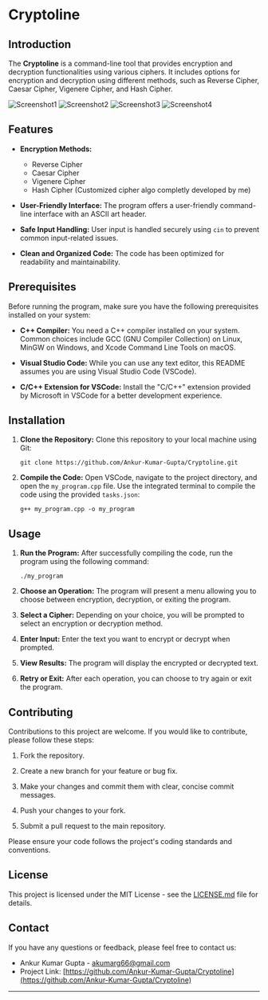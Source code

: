 # Cryptoline

## Introduction

The **Cryptoline** is a command-line tool that provides encryption and decryption functionalities using various ciphers. It includes options for encryption and decryption using different methods, such as Reverse Cipher, Caesar Cipher, Vigenere Cipher, and Hash Cipher.

![Screenshot1](/screenshots/screenshot1.png)
![Screenshot2](/screenshots/screenshot2.png)
![Screenshot3](/screenshots/screenshot3.png)
![Screenshot4](/screenshots/screenshot4.png)

## Features

- **Encryption Methods:**
  - Reverse Cipher
  - Caesar Cipher
  - Vigenere Cipher
  - Hash Cipher (Customized cipher algo completly developed by me)

- **User-Friendly Interface:** The program offers a user-friendly command-line interface with an ASCII art header.

- **Safe Input Handling:** User input is handled securely using `cin` to prevent common input-related issues.

- **Clean and Organized Code:** The code has been optimized for readability and maintainability.

## Prerequisites

Before running the program, make sure you have the following prerequisites installed on your system:

- **C++ Compiler:** You need a C++ compiler installed on your system. Common choices include GCC (GNU Compiler Collection) on Linux, MinGW on Windows, and Xcode Command Line Tools on macOS.

- **Visual Studio Code:** While you can use any text editor, this README assumes you are using Visual Studio Code (VSCode).

- **C/C++ Extension for VSCode:** Install the "C/C++" extension provided by Microsoft in VSCode for a better development experience.

## Installation

1. **Clone the Repository:** Clone this repository to your local machine using Git:

   ```
   git clone https://github.com/Ankur-Kumar-Gupta/Cryptoline.git
   ```

2. **Compile the Code:** Open VSCode, navigate to the project directory, and open the `my_program.cpp` file. Use the integrated terminal to compile the code using the provided `tasks.json`:

   ```
   g++ my_program.cpp -o my_program
   ```

## Usage

1. **Run the Program:** After successfully compiling the code, run the program using the following command:

   ```
   ./my_program
   ```

2. **Choose an Operation:** The program will present a menu allowing you to choose between encryption, decryption, or exiting the program.

3. **Select a Cipher:** Depending on your choice, you will be prompted to select an encryption or decryption method.

4. **Enter Input:** Enter the text you want to encrypt or decrypt when prompted.

5. **View Results:** The program will display the encrypted or decrypted text.

6. **Retry or Exit:** After each operation, you can choose to try again or exit the program.

## Contributing

Contributions to this project are welcome. If you would like to contribute, please follow these steps:

1. Fork the repository.

2. Create a new branch for your feature or bug fix.

3. Make your changes and commit them with clear, concise commit messages.

4. Push your changes to your fork.

5. Submit a pull request to the main repository.

Please ensure your code follows the project's coding standards and conventions.

## License

This project is licensed under the MIT License - see the [LICENSE.md](LICENSE.md) file for details.


## Contact

If you have any questions or feedback, please feel free to contact us:

- Ankur Kumar Gupta - akumarg66@gmail.com
- Project Link: [https://github.com/Ankur-Kumar-Gupta/Cryptoline](https://github.com/Ankur-Kumar-Gupta/Cryptoline)

---
